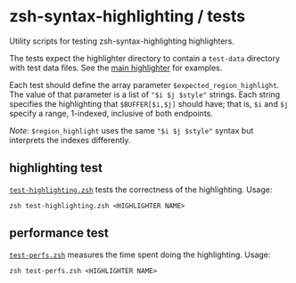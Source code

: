 zsh-syntax-highlighting / tests
===============================

Utility scripts for testing zsh-syntax-highlighting highlighters.

The tests expect the highlighter directory to contain a `test-data` directory with test data files. See the [main highlighter](../highlighters/main/test-data) for examples.

Each test should define the array parameter `$expected_region_highlight`.
The value of that parameter is a list of `"$i $j $style"` strings.
Each string specifies the highlighting that `$BUFFER[$i,$j]` should have;
that is, `$i` and `$j` specify a range, 1-indexed, inclusive of both endpoints.

_Note_: `$region_highlight` uses the same `"$i $j $style"` syntax but interprets the indexes differently.


highlighting test
-----------------
[`test-highlighting.zsh`](tests/test-highlighting.zsh) tests the correctness of the highlighting. Usage:

    zsh test-highlighting.zsh <HIGHLIGHTER NAME>


performance test
----------------
[`test-perfs.zsh`](tests/test-perfs.zsh) measures the time spent doing the highlighting. Usage:

    zsh test-perfs.zsh <HIGHLIGHTER NAME>

